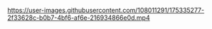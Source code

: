 

https://user-images.githubusercontent.com/108011291/175335277-2f33628c-b0b7-4bf6-af6e-216934866e0d.mp4


